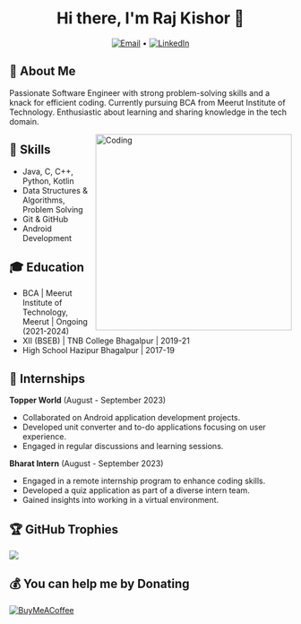 <h1 align="center">Hi there, I'm Raj Kishor 👋</h1>
<p align="center">
  <a href="mailto:rajkishorbgp6@gmail.com"><img src="https://img.shields.io/badge/Email-raj%20kishorbgp6%40gmail.com-blue" alt="Email"></a> •
  <a href="https://linkedin.com/in/rajkishorbgp"><img src="https://img.shields.io/badge/LinkedIn-rajkishorbgp-blue" alt="LinkedIn"></a>
</p>

## 📖 About Me

Passionate Software Engineer with strong problem-solving skills and a knack for efficient coding. Currently pursuing BCA from Meerut Institute of Technology. Enthusiastic about learning and sharing knowledge in the tech domain.

<img align="right" alt="Coding" width="350" src="https://cdn.dribbble.com/users/2344801/screenshots/4774578/alphatestersanimation2.gif">

## 🔧 Skills

<ul>
  <li>Java, C, C++, Python, Kotlin</li>
  <li>Data Structures & Algorithms, Problem Solving</li>
  <li>Git & GitHub</li>
  <li>Android Development</li>
</ul>

## 🎓 Education

<ul>
  <li>BCA | Meerut Institute of Technology, Meerut | Ongoing (2021-2024)</li>
  <li>XII (BSEB) | TNB College Bhagalpur | 2019-21</li>
  <li>High School Hazipur Bhagalpur | 2017-19</li>
</ul>

## 💼 Internships

<p><strong>Topper World</strong> (August - September 2023)</p>
<ul>
  <li>Collaborated on Android application development projects.</li>
  <li>Developed unit converter and to-do applications focusing on user experience.</li>
  <li>Engaged in regular discussions and learning sessions.</li>
</ul>

<p><strong>Bharat Intern</strong> (August - September 2023)</p>
<ul>
  <li>Engaged in a remote internship program to enhance coding skills.</li>
  <li>Developed a quiz application as part of a diverse intern team.</li>
  <li>Gained insights into working in a virtual environment.</li>
</ul>

## 🏆 GitHub Trophies

![](https://github-profile-trophy.vercel.app/?username=rajkishorbgp&theme=radical&no-frame=false&no-bg=false&margin-w=4)

## 💰 You can help me by Donating

[![BuyMeACoffee](https://img.shields.io/badge/Buy%20Me%20a%20Coffee-ffdd00?style=for-the-badge&logo=buy-me-a-coffee&logoColor=black)](https://buymeacoffee.com/rajkishorbgp)
